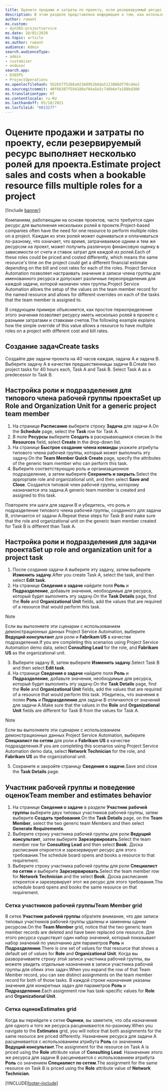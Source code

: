 ```yaml
---
title: Оцените продажи и затраты по проекту, если резервируемый ресурс выполняет несколько ролей для проекта.
description: В этом разделе представлена информация о том, как использовать измерения цен для поддержки ценообразования и стоимости ресурса, который выполняет несколько ролей в проекте.
author: rumant
ms.custom:
- dyn365-projectservice
ms.date: 10/01/2020
ms.topic: article
ms.author: rumant
audience: Admin
search.audienceType:
- admin
- customizer
- enduser
search.app:
- D365PS
- ProjectOperations
ms.openlocfilehash: 5b2b57f5268a92168952b6da5123886df70cd4e2
ms.sourcegitcommit: 40f68387f594180af64a5e5c748b6efa188bd300
ms.translationtype: HT
ms.contentlocale: ru-RU
ms.lasthandoff: 05/10/2021
ms.locfileid: "6013277"
---
```

# <a name="estimate-project-sales-and-costs-when-a-bookable-resource-fills-multiple-roles-for-a-project"></a><span data-ttu-id="fd42c-103">Оцените продажи и затраты по проекту, если резервируемый ресурс выполняет несколько ролей для проекта.</span><span class="sxs-lookup"><span data-stu-id="fd42c-103">Estimate project sales and costs when a bookable resource fills multiple roles for a project</span></span> 

[!include [banner](../includes/psa-now-project-operations.md)]

<span data-ttu-id="fd42c-104">Компаниям, работающим на основе проектов, часто требуется один ресурс для выполнения нескольких ролей в проекте.</span><span class="sxs-lookup"><span data-stu-id="fd42c-104">Project-based companies often have the need for one resource to perform multiple roles on a project.</span></span> <span data-ttu-id="fd42c-105">Каждая из этих ролей может оцениваться и оплачиваться по-разному, что означает, что время, затрачиваемое одним и тем же ресурсом на проект, может получить различную финансовую оценку в зависимости от счета и ставок затрат для каждой из ролей.</span><span class="sxs-lookup"><span data-stu-id="fd42c-105">Each of these roles could be priced and costed differently, which means the same resource's time on the project could get a different financial estimate depending on the bill and cost rates for each of the roles.</span></span> <span data-ttu-id="fd42c-106">Project Service Automation позволяет настраивать значения в записи члена группы для именованного ресурса и допускает различные переопределения для каждой задачи, которой назначен член группы.</span><span class="sxs-lookup"><span data-stu-id="fd42c-106">Project Service Automation allows the setup of the values on the team member record for the named resource and allows for different overrides on each of the tasks that the team member is assigned to.</span></span>

<span data-ttu-id="fd42c-107">В следующем примере объясняется, как простое переопределение этого значения позволяет ресурсу иметь несколько ролей в проекте с разными затратами и ставками счетов.</span><span class="sxs-lookup"><span data-stu-id="fd42c-107">The following example  explains how the simple override of this value allows a resource to have multiple roles on a project with different cost and bill rates.</span></span>

## <a name="create-tasks"></a><span data-ttu-id="fd42c-108">Создание задач</span><span class="sxs-lookup"><span data-stu-id="fd42c-108">Create tasks</span></span>
<span data-ttu-id="fd42c-109">Создайте две задачи проекта на 40 часов каждая, задача A и задача B. Выберите задачу A в качестве предшественницы задачи B.</span><span class="sxs-lookup"><span data-stu-id="fd42c-109">Create two project tasks for 40 hours each, Task A and Task B. Select Task A as a predecessor to Task B.</span></span>

## <a name="set-up-role-and-organization-unit-for-a-generic-project-team-member"></a><span data-ttu-id="fd42c-110">Настройка роли и подразделения для типового члена рабочей группы проекта</span><span class="sxs-lookup"><span data-stu-id="fd42c-110">Set up Role and Organization Unit for a generic project team member</span></span>

1. <span data-ttu-id="fd42c-111">На странице **Расписание** выберите строку **Задача** для задачи A.</span><span class="sxs-lookup"><span data-stu-id="fd42c-111">On the **Schedule** page, select the **Task** row for Task A.</span></span> 
2. <span data-ttu-id="fd42c-112">В поле **Ресурсы** выберите **Создать** в раскрывающемся списке.</span><span class="sxs-lookup"><span data-stu-id="fd42c-112">In the **Resources** field, select **Create** in the drop-down list.</span></span>
3. <span data-ttu-id="fd42c-113">На странице **Быстрое создание члена команды** укажите атрибуты типового члена рабочей группы, который может выполнить эту задачу.</span><span class="sxs-lookup"><span data-stu-id="fd42c-113">On the **Team Member Quick Create** page, specify the attributes of the generic team member who can perform this task.</span></span>
4. <span data-ttu-id="fd42c-114">Выберите соответствующую роль и организационное подразделение, а затем выберите **Сохранить и закрыть**.</span><span class="sxs-lookup"><span data-stu-id="fd42c-114">Select the appropriate role and organizational unit, and then select **Save and Close**.</span></span> <span data-ttu-id="fd42c-115">Создается типовой член рабочей группы, которому назначается эта задача.</span><span class="sxs-lookup"><span data-stu-id="fd42c-115">A generic team member is created and assigned to this task.</span></span> 

<span data-ttu-id="fd42c-116">Повторите эти шаги для задачи B и убедитесь, что роль и подразделение типового члена рабочей группы, созданного для задачи B, отличается от задачи A.</span><span class="sxs-lookup"><span data-stu-id="fd42c-116">Repeat these steps for Task B and make sure that the role and organizational unit on the generic team member created for Task B is different than Task A.</span></span> 

## <a name="set-up-role-and-organization-unit-for-a-project-task"></a><span data-ttu-id="fd42c-117">Настройка роли и подразделения для задачи проекта</span><span class="sxs-lookup"><span data-stu-id="fd42c-117">Set up role and organization unit for a project task</span></span>

1. <span data-ttu-id="fd42c-118">После создания задачи A выберите эту задачу, затем выберите **Изменить задачу**.</span><span class="sxs-lookup"><span data-stu-id="fd42c-118">After you create Task A, select the task, and then select **Edit task**.</span></span>
2. <span data-ttu-id="fd42c-119">На странице **Сведения о задаче** найдите поля **Роль** и **Подразделение**, добавьте значения, необходимые для ресурса, который будет выполнять эту задачу.</span><span class="sxs-lookup"><span data-stu-id="fd42c-119">On the **Task Details** page, find the **Role** and **Organizational Unit** fields, add the values that are required of a resource that would perform this task.</span></span> 

  > [!NOTE]
  > <span data-ttu-id="fd42c-120">Если вы выполняете эти сценарии с использованием демонстрационных данных Project Service Automation, выберите **Ведущий консультант** для роли и **Fabrikam US** в качестве подразделения.</span><span class="sxs-lookup"><span data-stu-id="fd42c-120">If you are completing this scenarios using Project Service Automation demo data, select **Consulting Lead** for the role, and **Fabrikam US** as the organizational unit.</span></span>

3. <span data-ttu-id="fd42c-121">Выберите задачу B, затем выберите **Изменить задачу**.</span><span class="sxs-lookup"><span data-stu-id="fd42c-121">Select Task B and then select **Edit task**.</span></span>
4. <span data-ttu-id="fd42c-122">На странице **Сведения о задаче** найдите поля **Роль** и **Подразделение**, добавьте значения, необходимые для ресурса, который будет выполнять эту задачу.</span><span class="sxs-lookup"><span data-stu-id="fd42c-122">On the **Task Details** page, find the **Role** and **Organizational Unit** fields, add the values that are required of a resource that would perform this task.</span></span> <span data-ttu-id="fd42c-123">Убедитесь, что значения в полях **Роль** и **Подразделение** для задачи B отличаются от значений для задачи A.</span><span class="sxs-lookup"><span data-stu-id="fd42c-123">Make sure that the values in the **Role** and **Organizational Unit** fields are different for Task B from the values for Task A.</span></span> 

  > [!NOTE]
  > <span data-ttu-id="fd42c-124">Если вы выполняете эти сценарии с использованием демонстрационных данных Project Service Automation, выберите **Специалист по сетям** для роли и **Fabrikam US** в качестве подразделения.</span><span class="sxs-lookup"><span data-stu-id="fd42c-124">If you are completing this scenarios using Project Service Automation demo data, select **Network Technician** for the role, and **Fabrikam US** as the organizational unit.</span></span>

5. <span data-ttu-id="fd42c-125">Сохраните и закройте страницу **Сведения о задаче**.</span><span class="sxs-lookup"><span data-stu-id="fd42c-125">Save and close the **Task Details** page.</span></span> 

## <a name="team-member-and-estimates-behavior"></a><span data-ttu-id="fd42c-126">Участник рабочей группы и поведение оценок</span><span class="sxs-lookup"><span data-stu-id="fd42c-126">Team member and estimates behavior</span></span> 

1. <span data-ttu-id="fd42c-127">На странице **Сведения о задаче** в разделе **Участник рабочей группы** выберите двух типовых участников рабочей группы, затем выберите **Создать требования**.</span><span class="sxs-lookup"><span data-stu-id="fd42c-127">On the **Task Details** page, on the **Team Member**, select the two generic team Members and then select **Generate Requirements**.</span></span> 
2. <span data-ttu-id="fd42c-128">Выберите строку участника рабочей группы для роли **Ведущий консультант**, затем выберите **Зарезервировать**.</span><span class="sxs-lookup"><span data-stu-id="fd42c-128">Select the team member row for **Consulting Lead** and then select **Book**.</span></span> <span data-ttu-id="fd42c-129">Доска расписания откроется и зарезервирует ресурс для этого требования.</span><span class="sxs-lookup"><span data-stu-id="fd42c-129">The schedule board opens and books a resource to that requirement.</span></span>
3. <span data-ttu-id="fd42c-130">Выберите строку участника рабочей группы для роли **Специалист по сетям** и выберите **Зарезервировать**.</span><span class="sxs-lookup"><span data-stu-id="fd42c-130">Select the team member row for **Network Technician** and the select **Book**.</span></span> <span data-ttu-id="fd42c-131">Доска расписания откроется и зарезервирует этот же ресурс для этого требования.</span><span class="sxs-lookup"><span data-stu-id="fd42c-131">The schedule board opens and books the same resource on that requirement.</span></span>

### <a name="team-member-grid"></a><span data-ttu-id="fd42c-132">Сетка участников рабочей группы</span><span class="sxs-lookup"><span data-stu-id="fd42c-132">Team Member grid</span></span> 
<span data-ttu-id="fd42c-133">В сетке **Участник рабочей группы** обратите внимание, что две записи типовых участников рабочей группы удалены и заменены одним ресурсом.</span><span class="sxs-lookup"><span data-stu-id="fd42c-133">On the **Team Member** grid, notice that the two generic team member records are deleted and have been replaced one resource.</span></span> <span data-ttu-id="fd42c-134">Для этого ресурса существует один набор значений, который показывает набор значений по умолчанию для параметров **Роль** и **Подразделение**.</span><span class="sxs-lookup"><span data-stu-id="fd42c-134">There is one set of values for that resource that shows a default set of values for **Role** and **Organizational Unit**.</span></span>
<span data-ttu-id="fd42c-135">Когда вы разворачиваете строку этой записи участника рабочей группы, вы можете увидеть отдельные назначения в записи участника рабочей группы для обеих этих задач.</span><span class="sxs-lookup"><span data-stu-id="fd42c-135">When you expand the row of that Team Member record, you can see distinct assignments on the team member record for both of those tasks.</span></span> <span data-ttu-id="fd42c-136">В каждой строке назначения указаны значения для конкретных задач для параметров **Роль** и **Подразделение**.</span><span class="sxs-lookup"><span data-stu-id="fd42c-136">Each assignment row has task-specific values for **Role** and **Organizational Unit**.</span></span> 

### <a name="estimates-grid"></a><span data-ttu-id="fd42c-137">Сетка оценок</span><span class="sxs-lookup"><span data-stu-id="fd42c-137">Estimates grid</span></span> 
<span data-ttu-id="fd42c-138">Когда вы перейдете к сетке **Оценки**, вы заметите, что оба назначения для одного и того же ресурса расцениваются по-разному.</span><span class="sxs-lookup"><span data-stu-id="fd42c-138">When you navigate to the **Estimates** grid, you will notice that both assignments for the same resource are priced differently.</span></span>
<span data-ttu-id="fd42c-139">Назначение ресурса для задачи A расценивается с использованием атрибута **Роль** со значением **Ведущий консультант**.</span><span class="sxs-lookup"><span data-stu-id="fd42c-139">The assignment for the resource on Task A is priced using the **Role** attribute value of **Consulting Lead**.</span></span> <span data-ttu-id="fd42c-140">Назначение этого же ресурса для задачи B расценивается с использованием атрибута **Роль** со значением **Специалист по сетям**.</span><span class="sxs-lookup"><span data-stu-id="fd42c-140">The assignment for the same resource on Task B is priced using the **Role** attribute value of **Network Technician**.</span></span>



[!INCLUDE[footer-include](../includes/footer-banner.md)]